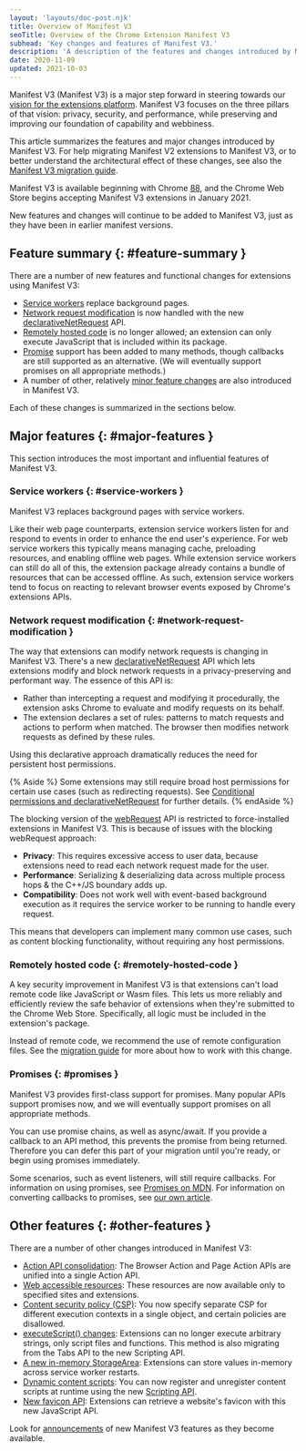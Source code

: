 ```yaml
---
layout: 'layouts/doc-post.njk'
title: Overview of Manifest V3
seoTitle: Overview of the Chrome Extension Manifest V3
subhead: 'Key changes and features of Manifest V3.'
description: 'A description of the features and changes introduced by Manifest V3.'
date: 2020-11-09
updated: 2021-10-03
---
```


Manifest V3 (Manifest V3) is a major step forward in steering towards our
[vision for the extensions platform](/docs/extensions/mv3/intro/platform-vision/).
Manifest V3 focuses on the three pillars of that vision: privacy, security, and
performance, while preserving and improving our foundation of capability and
webbiness.

This article summarizes the features and major changes introduced by Manifest V3. For
help migrating Manifest V2 extensions to Manifest V3, or to better understand the
architectural effect of these changes, see also the [Manifest V3 migration
guide](/docs/extensions/mv3/intro/mv3-migration/).

Manifest V3 is available beginning with Chrome
[88](https://chromiumdash.appspot.com/schedule), and the Chrome Web Store
begins accepting Manifest V3 extensions in January 2021.

New features and changes will continue to be added to Manifest V3, just as they have
been in earlier manifest versions.


## Feature summary {: #feature-summary }

There are a number of new features and functional changes for extensions using Manifest V3:

* [Service workers](#service-workers) replace background pages.
* [Network request modification](#network-request-modification) is now handled with the new [declarativeNetRequest](/docs/extensions/reference/declarativeNetRequest) API.
* [Remotely hosted code](#remotely-hosted-code) is no longer allowed; an extension can only execute JavaScript that is included within its package.
* [Promise](#promises) support has been added to many methods, though callbacks are still supported as an alternative. (We will eventually support promises on all appropriate methods.)
* A number of other, relatively [minor feature changes](#other-features) are also introduced in
  Manifest V3.

Each of these changes is summarized in the sections below.


## Major features {: #major-features }

This section introduces the most important and influential features of Manifest V3.


### Service workers {: #service-workers }

Manifest V3 replaces background pages with service workers.

Like their web page counterparts, extension service workers listen for and
respond to events in order to enhance the end user's experience. For web
service workers this typically means managing cache, preloading resources, and
enabling offline web pages. While extension service workers can still do all of
this, the extension package already contains a bundle of resources that can be
accessed offline. As such, extension service workers tend to focus on reacting
to relevant browser events exposed by Chrome's extensions APIs.


### Network request modification {: #network-request-modification }

The way that extensions can modify network requests is changing in Manifest V3. There's
a new [declarativeNetRequest](/docs/extensions/reference/declarativeNetRequest)
API which lets extensions modify and block network requests in a
privacy-preserving and performant way. The essence of this API is:

*   Rather than intercepting a request and modifying it procedurally, the extension asks Chrome to evaluate and modify requests on its behalf.
*   The extension declares a set of rules: patterns to match requests and actions to perform when matched. The browser then modifies network requests as defined by these rules.

Using this declarative approach dramatically reduces the need for persistent host permissions.

{% Aside %}
Some extensions may still require broad host permissions for certain use cases
(such as redirecting requests). See [Conditional permissions and
declarativeNetRequest](/docs/extensions/mv3/intro/mv3-migration#declarativenetrequest-conditional-perms)
for further details.
{% endAside %}

The blocking version of the
[webRequest](/docs/extensions/reference/webRequest)
API is restricted to force-installed extensions in Manifest V3. This is because of
issues with the blocking webRequest approach:

*   **Privacy**: This requires excessive access to user data, because extensions need to read each network request made for the user.
*   **Performance**: Serializing & deserializing data across multiple process hops & the C++/JS boundary adds up.
*   **Compatibility**: Does not work well with event-based background execution as it requires the service worker to be running to handle every request.

This means that developers can implement many common use cases, such as content
blocking functionality, without requiring any host permissions.


### Remotely hosted code {: #remotely-hosted-code }

A key security improvement in Manifest V3 is that extensions can't load remote code
like JavaScript or Wasm files. This lets us more reliably and efficiently
review the safe behavior of extensions when they're submitted to the Chrome Web
Store. Specifically, all logic must be included in the extension's package.

Instead of remote code, we recommend the use of remote configuration files. See
the [migration guide](/docs/extensions/mv3/intro/mv3-migration#remotely-hosted-code)
for more about how to work with this change.


### Promises {: #promises }

Manifest V3 provides first-class support for promises. Many popular APIs support
promises now, and we will eventually support promises on all appropriate
methods.

You can use promise chains, as well as async/await. If you provide a callback
to an API method, this prevents the promise from being returned. Therefore you
can defer this part of your migration until you're ready, or begin using
promises immediately.

Some scenarios, such as event listeners, will still require callbacks. For
information on using promises, see [Promises on MDN][mdn-promise]. For information on
converting callbacks to promises, see [our own article][doc-promises].


## Other features {: #other-features }

There are a number of other changes introduced in Manifest V3:

* [Action API consolidation][mig-action]:
  The Browser Action and Page Action APIs are unified into a single Action API.
* [Web accessible resources][mig-war]: These resources are now available only to specified sites and extensions.
* [Content security policy (CSP)][mig-csp]: You now specify separate CSP for different execution contexts in a single object, and certain policies are disallowed.
* [executeScript() changes][mig-code]: Extensions can no longer execute arbitrary strings, only script files and functions. This method is also migrating from the Tabs API to the new Scripting API.
* [A new in-memory StorageArea][storage-session]: Extensions can store values in-memory across service worker restarts.
* [Dynamic content scripts][cs-runtime]: You can now register and unregister content scripts at runtime using the new [Scripting API][doc-scripting].
* [New favicon API][doc-favicon]: Extensions can retrieve a website's favicon with this new JavaScript API.

Look for [announcements][whats-new] of new Manifest V3 features as they become available.

[cs-runtime]: /docs/extensions/mv3/content_scripts/#run_time
[doc-favicon]: /docs/extensions/mv3/favicon/
[doc-promises]: /docs/extensions/mv3/promises#compare-to-callback
[doc-scripting]: /docs/extensions/reference/scripting/
[mdn-promise]: https://developer.mozilla.org/docs/Web/JavaScript/Reference/Global_Objects/Promise
[mig-action]: /docs/extensions/mv3/intro/mv3-migration#action-api-unification
[mig-code]: /docs/extensions/mv3/intro/mv3-migration#executing-arbitrary-strings
[mig-csp]: /docs/extensions/mv3/intro/mv3-migration#content-security-policy
[mig-war]: /docs/extensions/mv3/intro/mv3-migration#web-accessible-resources
[storage-session]: /docs/extensions/reference/storage/#property-session
[whats-new]: /docs/extensions/whatsnew/
